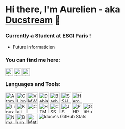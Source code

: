# Hi there, I'm Aurelien - aka [Ducstream][github] 👋

### Currently a Student at [ESGI][esgi] Paris !

- Future informaticien

### You can find me here:

<!-- [<img align="left" alt="site.com" width="24px" src="https://raw.githubusercontent.com/iconic/open-iconic/master/svg/globe.svg" />][website] -->

<!-- [<img align="left" alt="" width="24px" src="https://cdn.jsdelivr.net/npm/simple-icons@v3/icons/youtube.svg" />][youtube] -->

[<img align="left" alt="ducstream | Discord" width="24px" src="https://cdn.jsdelivr.net/npm/simple-icons@v3/icons/discord.svg" />][discord]
[<img align="left" alt="ducstream | Instagram" width="24px" src="https://cdn.jsdelivr.net/npm/simple-icons@v3/icons/instagram.svg" />][instagram]
[<img align="left" alt="ducstream | Linkdin" width="24px" src="https://cdn.jsdelivr.net/npm/simple-icons@v3/icons/linkedin.svg" />][linkedin]


<br />

### Languages and Tools:

<div>
<img align="left" alt="Atom" title="Atom" width="32px" src="https://upload.wikimedia.org/wikipedia/commons/thumb/7/7b/Icon_Atom.svg/615px-Icon_Atom.svg.png" />


<img align="left" alt="CLion" title="CLion" width="32px" src="https://resources.jetbrains.com/storage/products/clion/img/meta/clion_logo_300x300.png"/>


<img align="left" alt="VMWare Fusion" title="VMWare Fusion" width="32px" src="https://camo.githubusercontent.com/d59afc2cb2fafdaa023e2799f6a8cb134dd4be7193a72feee2208cecfb4f1432/687474703a2f2f7777772e6d61637570646174652e636f6d2f696d616765732f69636f6e733235362f32333539332e706e67" />


<img align="left" alt="Debian" title="Debian" width="32px" src="https://upload.wikimedia.org/wikipedia/commons/thumb/6/66/Openlogo-debianV2.svg/967px-Openlogo-debianV2.svg.png" />

<img align="left" alt="Bash" title="Bash" width="32px" src="https://upload.wikimedia.org/wikipedia/commons/thumb/2/20/Bash_Logo_black_and_white_icon_only.svg/896px-Bash_Logo_black_and_white_icon_only.svg.png" />

<img align="left" alt="SSH" title="SSH" width="32px" src="https://i.imgur.com/U5QOYF9.png" />
  <img align="left" alt="Heroku" title="Heroku" width="32px" src="https://cdn.iconscout.com/icon/free/png-256/heroku-8-1175211.png" />
</div><br><br>


<div>
<img align="left" alt="Linux" title="Linux" width="32px" src="https://i.imgur.com/0vidkKh.png" />

<img align="left" alt="Kali" title="Kali" width="32px" src="https://gitlab.com/uploads/-/system/project/avatar/14611100/kali-logo.png" />

<img align="left" alt="C" title="C" width="32px" src="https://i.imgur.com/tulTXLd.png" />

<img align="left" alt="HTML" title="HTML" width="32px" src="https://i.imgur.com/6PCGCOD.png" />

<img align="left" alt="CSS" title="CSS" width="32px" src="https://i.imgur.com/QjDQazD.png" />

<img align="left" alt="JS" title="JS" width="32px" src="https://i.imgur.com/UOAjpsc.png" />

<img align="left" alt="PHP" title="PHP" width="32px" src="https://cdn.worldvectorlogo.com/logos/php.svg" />

<img align="left" alt="GitHub" title="GitHub" width="32px" src="https://i.imgur.com/9KcLcaH.png" />
</div><br><br>

<div>



<img align="left" alt="Nmap" title="Nmap" width="32px" src="https://cdn-js-head.geekeries.org/wp-content/uploads/2016/03/nmap-logo-256x256.png" />

<img align="left" alt="Burp" title="Burp" width="32px" src="https://icons.iconarchive.com/icons/goescat/macaron/512/burp-suite-icon.png" />

<img align="left" alt="Metasploit" title="Metasploit" width="32px" src="https://atomrace.com/blog/wp-content/uploads/2017/10/metasploit-logo.png" />




<img align="left" alt="Iducv's GitHub Stats" src="https://github-readme-stats.vercel.app/api?username=ducstream-code&show_icons=true&theme=default&hide_border=true" />

<!-- <img align="left" alt="ImLilDev's Most Used Languages" src="https://github-readme-stats.vercel.app/api/top-langs/?username=ImLilDev&langs_count=10&hide_border=true&theme=vue-dark&show_icons=true" /> -->

<br />
<br />
<br />
<br />
<br />
<br />
<br />
<br />


[esgi]: https://www.esgi.fr
[github]: https://github.com/ducstream-code
[instagram]: https://instagram.com/aurelienkrf
[discord]: https://discord.com/users/187218828965576704
[linkedin]: https://www.linkedin.com/in/aurelien-krief/
